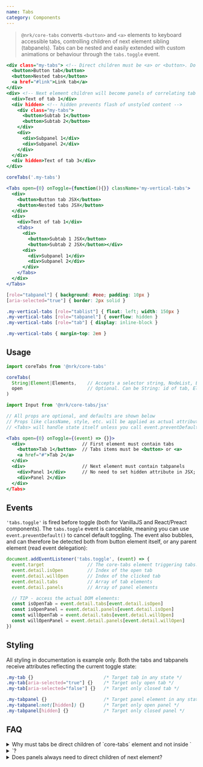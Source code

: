 ```yaml
---
name: Tabs
category: Components
---
```


> `@nrk/core-tabs` converts `<button>` and `<a>` elements to keyboard accessible tabs, controlling children of next element sibling (tabpanels). Tabs can be nested and easily extended with custom animations or behaviour through the `tabs.toggle` event.

```tabs.html
<div class="my-tabs"> <!-- Direct children must be <a> or <button>. Do not use <li> -->
  <button>Button tab</button>
  <button>Nested tabs</button>
  <a href="#link">Link tab</a>
</div>
<div> <!-- Next element children will become panels of correlating tab -->
  <div>Text of tab 1</div>
  <div hidden> <!-- hidden prevents flash of unstyled content -->
    <div class="my-tabs">
      <button>Subtab 1</button>
      <button>Subtab 2</button>
    </div>
    <div>
      <div>Subpanel 1</div>
      <div>Subpanel 2</div>
    </div>
  </div>
  <div hidden>Text of tab 3</div>
</div>
```
```tabs.js
coreTabs('.my-tabs')
```
```tabs.jsx
<Tabs open={0} onToggle={function(){}} className='my-vertical-tabs'>
  <div>
    <button>Button tab JSX</button>
    <button>Nested tabs JSX</button>
  </div>
  <div>
    <div>Text of tab 1</div>
    <Tabs>
      <div>
        <button>Subtab 1 JSX</button>
        <button>Subtab 2 JSX</button></div>
      <div>
        <div>Subpanel 1</div>
        <div>Subpanel 2</div>
      </div>
    </Tabs>
  </div>
</Tabs>
```
```tabs.css
[role="tabpanel"] { background: #eee; padding: 10px }
[aria-selected="true"] { border: 2px solid }

.my-vertical-tabs [role="tablist"] { float: left; width: 150px }
.my-vertical-tabs [role="tabpanel"] { overflow: hidden }
.my-vertical-tabs [role="tab"] { display: inline-block }
```
```tabs.css hidden
.my-vertical-tabs { margin-top: 2em }
```

## Usage
```js
import coreTabs from '@nrk/core-tabs'

coreTabs(
  String|Element|Elements,    // Accepts a selector string, NodeList, Element or array of Elements
  open                        // Optional. Can be String: id of tab, Element: tab or Number: index of tab
)
```
```jsx
import Input from '@nrk/core-tabs/jsx'

// All props are optional, and defaults are shown below
// Props like className, style, etc. will be applied as actual attributes
// <Tabs> will handle state itself unless you call event.preventDefault() in onToggle

<Tabs open={0} onToggle={(event) => {}}>
  <div>                     // First element must contain tabs
    <button>Tab 1</button>  // Tabs items must be <button> or <a>
    <a href="#">Tab 2</a>
  </div>
  <div>                     // Next element must contain tabpanels
    <div>Panel 1</div>      // No need to set hidden attribute in JSX; this is controlled by "open"
    <div>Panel 2</div>
  </div>
</Tabs>
```

## Events
`'tabs.toggle'` is fired before toggle (both for VanillaJS and React/Preact components). The `tabs.toggle` event is cancelable, meaning you can use `event.preventDefault()` to cancel default toggling. The event also bubbles, and can therefore be detected both from button element itself, or any parent element (read event delegation):

```js
document.addEventListener('tabs.toggle', (event) => {
  event.target                // The core-tabs element triggering tabs.toggle event
  event.detail.isOpen         // Index of the open tab
  event.detail.willOpen       // Index of the clicked tab
  event.detail.tabs           // Array of tab elements
  event.detail.panels         // Array of panel elements

  // TIP - access the actual DOM elements:
  const isOpenTab = event.detail.tabs[event.detail.isOpen]
  const isOpenPanel = event.detail.panels[event.detail.isOpen]
  const willOpenTab = event.detail.tabs[event.detail.willOpen]
  const willOpenPanel = event.detail.panels[event.detail.willOpen]
})
```

## Styling
All styling in documentation is example only. Both the tabs and tabpanels receive attributes reflecting the current toggle state:

```css
.my-tab {}                          /* Target tab in any state */
.my-tab[aria-selected="true"] {}    /* Target only open tab */
.my-tab[aria-selected="false"] {}   /* Target only closed tab */

.my-tabpanel {}                     /* Target panel element in any state */
.my-tabpanel:not([hidden]) {}       /* Target only open panel */
.my-tabpanel[hidden] {}             /* Target only closed panel */
```

## FAQ
<details>
<summary>Why must tabs be direct children of `core-tabs` element and not inside `<li>`?</summary>
A `<ul>`/`<li>` structure would seem logical for tabs, but this causes some screen readers to incorrectly announce tabs as single (tab 1 of 1).
</details>

<details>
<summary>Does panels always need to direct children of next element?</summary>
The aria specification does not allow any screen reader focusable elements between
tabs and panels. Therefore, `@nrk/core-tabs` defaults to use children of next element as panels.
This behaviour can be overridden, by setting up `id` on panel elements and `aria-controls` on tab element. Use with caution and *only* do this if your project *must* use another DOM structure. Example:

<pre>
const tabs = Array.from(document.querySelectorAll('.my-tabs__tab'))
const panels = Array.from(document.querySelectorAll('.my-tabs__panel'))
tabs.forEach((tabs, index) => tab.setAttribute('aria-controls', panels[index].id = 'my-panel-' + i))

coreTabs('.my-tabs')
</pre>
</details>
